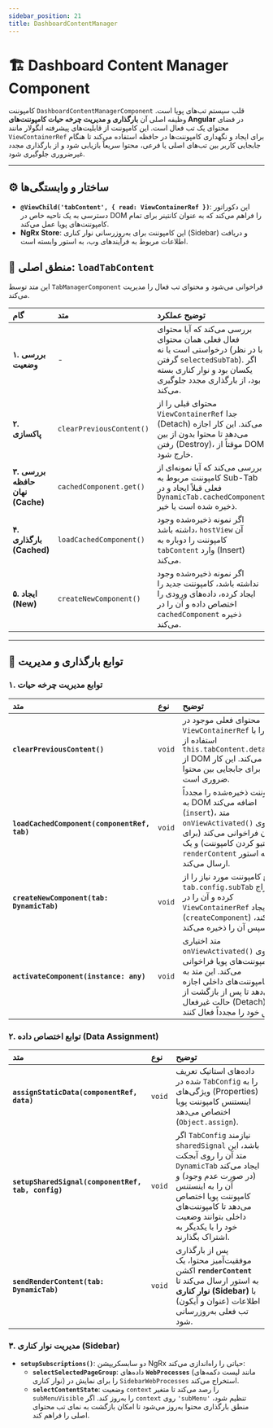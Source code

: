 ```yaml
---
sidebar_position: 21
title: DashboardContentManager
---
```


# 🏗️ Dashboard Content Manager Component

کامپوننت `DashboardContentManagerComponent` قلب سیستم تب‌های پویا است. وظیفه اصلی آن **بارگذاری و مدیریت چرخه حیات کامپوننت‌های Angular** در فضای محتوای یک تب فعال است. این کامپوننت از قابلیت‌های پیشرفته انگولار مانند `ViewContainerRef` برای ایجاد و نگهداری کامپوننت‌ها در حافظه استفاده می‌کند تا هنگام جابجایی کاربر بین تب‌های اصلی یا فرعی، محتوا سریعاً بازیابی شود و از بارگذاری مجدد غیرضروری جلوگیری شود.

---

## ⚙️ ساختار و وابستگی‌ها

- **`@ViewChild('tabContent', { read: ViewContainerRef })`**: این دکوراتور دسترسی به یک ناحیه خاص در DOM را فراهم می‌کند که به عنوان کانتینر برای تمام کامپوننت‌های پویا عمل می‌کند.
- **NgRx Store**: این کامپوننت برای به‌روزرسانی نوار کناری (Sidebar) و دریافت اطلاعات مربوط به فرآیندهای وب، به استور وابسته است.

## 🧠 منطق اصلی: `loadTabContent`

این متد توسط `TabManagerComponent` فراخوانی می‌شود و محتوای تب فعال را مدیریت می‌کند.

| گام                             | متد                      | توضیح عملکرد                                                                                                                                                                  |
| :------------------------------ | :----------------------- | :---------------------------------------------------------------------------------------------------------------------------------------------------------------------------- |
| **۱. بررسی وضعیت**              | -                        | بررسی می‌کند که آیا محتوای فعال فعلی همان محتوای درخواستی است یا نه (با در نظر گرفتن `selectedSubTab`). اگر یکسان بود و نوار کناری بسته بود، از بارگذاری مجدد جلوگیری می‌کند. |
| **۲. پاکسازی**                  | `clearPreviousContent()` | محتوای قبلی را از `ViewContainerRef` جدا (Detach) می‌کند. این کار اجازه می‌دهد تا محتوا بدون از بین رفتن (Destroy)، موقتاً از DOM خارج شود.                                   |
| **۳. بررسی حافظه نهان (Cache)** | `cachedComponent.get()`  | بررسی می‌کند که آیا نمونه‌ای از کامپوننت مربوط به Sub-Tab فعلی قبلاً ایجاد و در `DynamicTab.cachedComponent` ذخیره شده است یا خیر.                                            |
| **۴. بارگذاری (Cached)**        | `loadCachedComponent()`  | اگر نمونه ذخیره‌شده وجود داشته باشد، `hostView` آن کامپوننت را دوباره به `tabContent` وارد (Insert) می‌کند.                                                                   |
| **۵. ایجاد (New)**              | `createNewComponent()`   | اگر نمونه ذخیره‌شده وجود نداشته باشد، کامپوننت جدید را ایجاد کرده، داده‌های ورودی را اختصاص داده و آن را در `cachedComponent` ذخیره می‌کند.                                   |

---

## 🧩 توابع بارگذاری و مدیریت

### ۱. توابع مدیریت چرخه حیات

| متد                                          | نوع    | توضیح                                                                                                                                                                                        |
| :------------------------------------------- | :----- | :------------------------------------------------------------------------------------------------------------------------------------------------------------------------------------------- |
| **`clearPreviousContent()`**                 | `void` | محتوای فعلی موجود در `ViewContainerRef` را با استفاده از `this.tabContent.detach(0)` از DOM جدا می‌کند. این کار برای جابجایی بین محتوا ضروری است.                                            |
| **`loadCachedComponent(componentRef, tab)`** | `void` | کامپوننت ذخیره‌شده را مجدداً به DOM اضافه می‌کند (`insert`)، متد `onViewActivated()` را روی آن فراخوانی می‌کند (برای ری‌اکتیو کردن کامپوننت) و یک `renderContent` به استور ارسال می‌کند.     |
| **`createNewComponent(tab: DynamicTab)`**    | `void` | نوع کامپوننت مورد نیاز را از `tab.config.subTab` استخراج کرده و آن را در `ViewContainerRef` ایجاد (`createComponent`) می‌کند، سپس آن را ذخیره می‌کند.                                        |
| **`activateComponent(instance: any)`**       | `void` | متد اختیاری `onViewActivated()` را روی کامپوننت‌های پویا فراخوانی می‌کند. این متد به کامپوننت‌های داخلی اجازه می‌دهد تا پس از بازگشت از حالت غیرفعال (Detach)، منطق خود را مجدداً فعال کنند. |

### ۲. توابع اختصاص داده (Data Assignment)

| متد                                                | نوع    | توضیح                                                                                                                                                                                                                                    |
| :------------------------------------------------- | :----- | :--------------------------------------------------------------------------------------------------------------------------------------------------------------------------------------------------------------------------------------- |
| **`assignStaticData(componentRef, data)`**         | `void` | داده‌های استاتیک تعریف شده در `TabConfig` را به ویژگی‌های (Properties) اینستنس کامپوننت پویا اختصاص می‌دهد (`Object.assign`).                                                                                                            |
| **`setupSharedSignal(componentRef, tab, config)`** | `void` | اگر `TabConfig` نیازمند `sharedSignal` باشد، این متد آن را روی آبجکت `DynamicTab` ایجاد می‌کند (در صورت عدم وجود) و آن را به اینستنس کامپوننت پویا اختصاص می‌دهد تا کامپوننت‌های داخلی بتوانند وضعیت خود را با یکدیگر به اشتراک بگذارند. |
| **`sendRenderContent(tab: DynamicTab)`**           | `void` | پس از بارگذاری موفقیت‌آمیز محتوا، یک اکشن **`renderContent`** به استور ارسال می‌کند تا **نوار کناری (Sidebar)** با اطلاعات (عنوان و آیکون) تب فعلی به‌روزرسانی شود.                                                                      |

### ۳. مدیریت نوار کناری (Sidebar)

- **`setupSubscriptions()`**: دو سابسکریپشن NgRx حیاتی را راه‌اندازی می‌کند:
  - **`selectSelectedPageGroup`**: داده‌های **`WebProcesses`** (مانند لیست دکمه‌های نوار کناری) را برای نمایش در `SidebarWebProcesses` استخراج می‌کند.
  - **`selectContentState`**: وضعیت `context` را رصد می‌کند تا متغیر `subMenuVisible` را به‌روز کند. اگر `context` روی `'subMenu'` تنظیم شود، منطق بارگذاری محتوا به‌روز می‌شود تا امکان بازگشت به نمای تب محتوای اصلی را فراهم کند.
